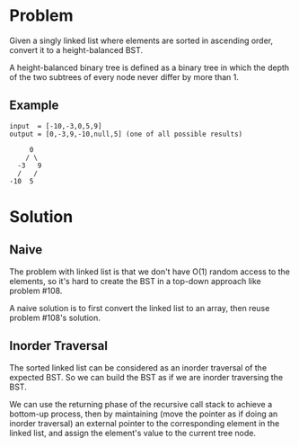 # Problem

Given a singly linked list where elements are sorted in ascending order, convert it to a height-balanced BST.

A height-balanced binary tree is defined as a binary tree in which the depth of the two subtrees of every node never differ by more than 1.

## Example

```
input  = [-10,-3,0,5,9]
output = [0,-3,9,-10,null,5] (one of all possible results)

     0
    / \
  -3   9
  /   /
-10  5
```

# Solution

## Naive

The problem with linked list is that we don't have O(1) random access to the elements, so it's hard to create the BST in a top-down approach like problem #108.

A naive solution is to first convert the linked list to an array, then reuse problem #108's solution.

## Inorder Traversal

The sorted linked list can be considered as an inorder traversal of the expected BST. So we can build the BST as if we are inorder traversing the BST.

We can use the returning phase of the recursive call stack to achieve a bottom-up process, then by maintaining (move the pointer as if doing an inorder traversal) an external pointer to the corresponding element in the linked list, and assign the element's value to the current tree node.
